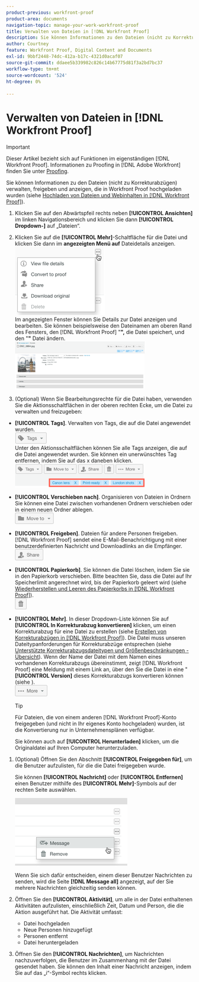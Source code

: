```yaml
---
product-previous: workfront-proof
product-area: documents
navigation-topic: manage-your-work-workfront-proof
title: Verwalten von Dateien in [!DNL Workfront Proof]
description: Sie können Informationen zu den Dateien (nicht zu Korrekturabzügen) verwalten, freigeben und anzeigen, die in Workfront Proof hochgeladen wurden (siehe Hochladen von Dateien und Webinhalten in Workfront Proof).
author: Courtney
feature: Workfront Proof, Digital Content and Documents
exl-id: 9bbf2448-74dc-412a-b17c-4321d0acaf07
source-git-commit: ddaee5b339982c826c14b67775d81f3a2bd7bc37
workflow-type: tm+mt
source-wordcount: '524'
ht-degree: 0%

---
```


# Verwalten von Dateien in [!DNL Workfront Proof]

>[!IMPORTANT]
>
>Dieser Artikel bezieht sich auf Funktionen im eigenständigen [!DNL Workfront Proof]. Informationen zu Proofing in [!DNL Adobe Workfront] finden Sie unter [Proofing](../../../review-and-approve-work/proofing/proofing.md).

Sie können Informationen zu den Dateien (nicht zu Korrekturabzügen) verwalten, freigeben und anzeigen, die in Workfront Proof hochgeladen wurden (siehe [Hochladen von Dateien und Webinhalten in [!DNL Workfront Proof]](../../../workfront-proof/wp-work-proofsfiles/create-proofs-and-files/upload-files-web-content.md)).

1. Klicken Sie auf den Abwärtspfeil rechts neben **[!UICONTROL Ansichten]** im linken Navigationsbereich und klicken Sie dann **[!UICONTROL Dropdown-]** auf „Dateien“.

1. Klicken Sie auf die **[!UICONTROL Mehr]**-Schaltfläche für die Datei und klicken Sie dann im **angezeigten Menü auf** Dateidetails anzeigen.\
   ![Dateidetails anzeigen](assets/click-more-then-view-file-details.png)\
   Im angezeigten Fenster können Sie Details zur Datei anzeigen und bearbeiten. Sie können beispielsweise den Dateinamen am oberen Rand des Fensters, den [!DNL Workfront Proof] &quot;**&quot;,** die Datei speichert, und den &quot;**&quot;** Datei ändern.\
   ![Dateidetails](assets/file-details-page-350x129.png)

1. (Optional) Wenn Sie Bearbeitungsrechte für die Datei haben, verwenden Sie die Aktionsschaltflächen in der oberen rechten Ecke, um die Datei zu verwalten und freizugeben:

* **[!UICONTROL Tags]**. Verwalten von Tags, die auf die Datei angewendet wurden.\
   ![Schaltfläche „Tags“](assets/tags-button.png)\
   Unter den Aktionsschaltflächen können Sie alle Tags anzeigen, die auf die Datei angewendet wurden. Sie können ein unerwünschtes Tag entfernen, indem Sie auf das x daneben klicken.\
   ![Datei-Tags anzeigen](assets/view-file-tags-350x64.png)

* **[!UICONTROL Verschieben nach]**. Organisieren von Dateien in Ordnern Sie können eine Datei zwischen vorhandenen Ordnern verschieben oder in einem neuen Ordner ablegen.\
   ![Ordner-Schaltfläche](assets/folder-button.png)

* **[!UICONTROL Freigeben]**. Dateien für andere Personen freigeben. [!DNL Workfront Proof] sendet eine E-Mail-Benachrichtigung mit einer benutzerdefinierten Nachricht und Downloadlinks an die Empfänger.\
   ![Freigabe-Schaltfläche](assets/share-button.png)

* **[!UICONTROL Papierkorb]**. Sie können die Datei löschen, indem Sie sie in den Papierkorb verschieben. Bitte beachten Sie, dass die Datei auf Ihr Speicherlimit angerechnet wird, bis der Papierkorb geleert wird (siehe [Wiederherstellen und Leeren des Papierkorbs in [!DNL Workfront Proof]](../../../workfront-proof/wp-work-proofsfiles/manage-your-work/restore-and-empty-trash.md)).\
   ![Papierkorb-Schaltfläche](assets/trash-button.png)

* **[!UICONTROL Mehr]**. In dieser Dropdown-Liste können Sie auf **[!UICONTROL In Korrekturabzug konvertieren]** klicken, um einen Korrekturabzug für eine Datei zu erstellen (siehe [Erstellen von Korrekturabzügen in [!DNL Workfront Proof]](../../../workfront-proof/wp-work-proofsfiles/create-proofs-and-files/generate-proofs.md)). Die Datei muss unseren Dateitypanforderungen für Korrekturabzüge entsprechen (siehe [Unterstützte Korrekturabzugsdateitypen und Größenbeschränkungen - Übersicht](../../../review-and-approve-work/proofing/proofing-overview/supported-proofing-file-types.md)). Wenn der Name der Datei mit dem Namen eines vorhandenen Korrekturabzugs übereinstimmt, zeigt [!DNL Workfront Proof] eine Meldung mit einem Link an, über den Sie die Datei in eine &quot;**[!UICONTROL Version]** dieses Korrekturabzugs konvertieren können (siehe ).\
   ![Schaltfläche „Mehr“](assets/more-button-text-version.png)

  >[!TIP]
  >
  >Für Dateien, die von einem anderen [!DNL Workfront Proof]-Konto freigegeben (und nicht in Ihr eigenes Konto hochgeladen) wurden, ist die Konvertierung nur in Unternehmensplänen verfügbar.

  Sie können auch auf **[!UICONTROL Herunterladen]** klicken, um die Originaldatei auf Ihren Computer herunterzuladen.

1. (Optional) Öffnen Sie den Abschnitt **[!UICONTROL Freigegeben für]**, um die Benutzer aufzulisten, für die die Datei freigegeben wurde.

   Sie können **[!UICONTROL Nachricht]** oder **[!UICONTROL Entfernen]** einen Benutzer mithilfe des **[!UICONTROL Mehr]**-Symbols auf der rechten Seite auswählen.

   ![Nachricht und Entfernen](assets/message-and-remove.png)

   Wenn Sie sich dafür entscheiden, einem dieser Benutzer Nachrichten zu senden, wird die Seite **[!DNL Message all]** angezeigt, auf der Sie mehrere Nachrichten gleichzeitig senden können.

1. Öffnen Sie den **[!UICONTROL Aktivität]**, um alle in der Datei enthaltenen Aktivitäten aufzulisten, einschließlich Zeit, Datum und Person, die die Aktion ausgeführt hat. Die Aktivität umfasst:

   * Datei hochgeladen
   * Neue Personen hinzugefügt
   * Personen entfernt
   * Datei heruntergeladen

1. Öffnen Sie den **[!UICONTROL Nachrichten]**, um Nachrichten nachzuverfolgen, die Benutzer im Zusammenhang mit der Datei gesendet haben. Sie können den Inhalt einer Nachricht anzeigen, indem Sie auf das „i“-Symbol rechts klicken.
